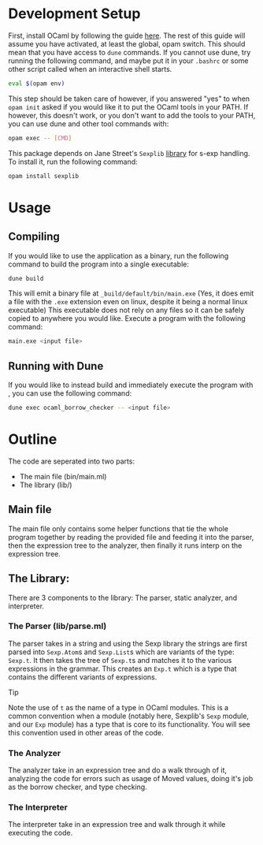 # Development Setup
First, install OCaml by following the guide [here](https://ocaml.org/install).
The rest of this guide will assume you have activated, at least the global, opam switch. This should mean that you have access to `dune` commands.
If you cannot use dune, try running the following command, and maybe put it in your `.bashrc` or some other script called when an interactive shell starts.
```sh
eval $(opam env)
```
This step should be taken care of however, if you answered "yes" to when `opam init` asked if you would like it to put the OCaml tools in your PATH.
If however, this doesn't work, or you don't want to add the tools to your PATH, you can use dune and other tool commands with:
```sh
opam exec -- [CMD]
```

This package depends on Jane Street's `Sexplib` [library](https://github.com/janestreet/sexplib) for s-exp handling. To install it, run the following command:
```sh
opam install sexplib
```

# Usage
## Compiling
If you would like to use the application as a binary, run the following command to build the program into a single executable:
```sh
dune build
```
This will emit a binary file at `_build/default/bin/main.exe` (Yes, it does emit a file with the `.exe` extension even on linux, despite it being a normal linux executable)
This executable does not rely on any files so it can be safely copied to anywhere you would like. Execute a program with the following command:
```sh
main.exe <input file>
```

## Running with Dune
If you would like to instead build and immediately execute the program with , you can use the following command:
```sh
dune exec ocaml_borrow_checker -- <input file>
```

<!--
TODO: Output examples and explaination
-->

# Outline

The code are seperated into two parts:
- The main file (bin/main.ml)
- The library (lib/)

## Main file

The main file only contains some helper functions that tie the whole program together by reading the provided file and feeding it into the parser, then the expression tree to the analyzer, then finally it runs interp on the expression tree.

## The Library:
There are 3 components to the library: The parser, static analyzer, and interpreter.

### The Parser (lib/parse.ml)

The parser takes in a string and using the Sexp library the strings are first parsed into `Sexp.Atom`s and `Sexp.List`s which are variants of the type: `Sexp.t`. <!-- TODO: Examples -->
It then takes the tree of `Sexp.t`s and matches it to the various expressions in the grammar. This creates an `Exp.t` which is a type that contains the different variants of expressions.

> [!TIP]
> Note the use of `t` as the name of a type in OCaml modules. This is a common convention when a module (notably here, Sexplib's `Sexp` module, and our `Exp` module) has a type that is core to its functionality. You will see this convention used in other areas of the code.

### The Analyzer

The analyzer take in an expression tree and do a walk through of it, analyzing the code for errors such as usage of Moved values, doing it's job as the borrow checker, and type checking.

### The Interpreter

The interpreter take in an expression tree and walk through it while executing the code.
